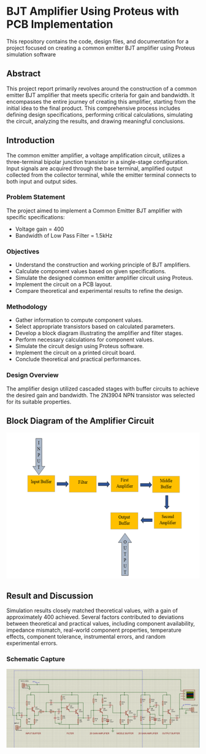 # BJT Amplifier Using Proteus with PCB Implementation

This repository contains the code, design files, and documentation for a project focused on creating a common emitter BJT amplifier using Proteus simulation software 


## Abstract

This project report primarily revolves around the construction of a common emitter BJT amplifier that meets specific criteria for gain and bandwidth. It encompasses the entire journey of creating this amplifier, starting from the initial idea to the final product. This comprehensive process includes defining design specifications, performing critical calculations, simulating the circuit, analyzing the results, and drawing meaningful conclusions.

## Introduction

The common emitter amplifier, a voltage amplification circuit, utilizes a three-terminal bipolar junction transistor in a single-stage configuration. Input signals are acquired through the base terminal, amplified output collected from the collector terminal, while the emitter terminal connects to both input and output sides.

### Problem Statement

The project aimed to implement a Common Emitter BJT amplifier with specific specifications:
- Voltage gain = 400
- Bandwidth of Low Pass Filter = 1.5kHz

### Objectives

- Understand the construction and working principle of BJT amplifiers.
- Calculate component values based on given specifications.
- Simulate the designed common emitter amplifier circuit using Proteus.
- Implement the circuit on a PCB layout.
- Compare theoretical and experimental results to refine the design.

### Methodology

- Gather information to compute component values.
- Select appropriate transistors based on calculated parameters.
- Develop a block diagram illustrating the amplifier and filter stages.
- Perform necessary calculations for component values.
- Simulate the circuit design using Proteus software.
- Implement the circuit on a printed circuit board.
- Conclude theoretical and practical performances.

### Design Overview

The amplifier design utilized cascaded stages with buffer circuits to achieve the desired gain and bandwidth. The 2N3904 NPN transistor was selected for its suitable properties.

## Block Diagram of the Amplifier Circuit

![PCB Photo](https://github.com/sahanrashmikaslk/BJT_Amplifier-Using_Proteus/raw/main/Block_Diagram.png)

## Result and Discussion

Simulation results closely matched theoretical values, with a gain of approximately 400 achieved. Several factors contributed to deviations between theoretical and practical values, including component availability, impedance mismatch, real-world component properties, temperature effects, component tolerance, instrumental errors, and random experimental errors.

### Schematic Capture

![PCB Photo](https://github.com/sahanrashmikaslk/BJT_Amplifier-Using_Proteus/raw/main/Schematic_Capture.png)


